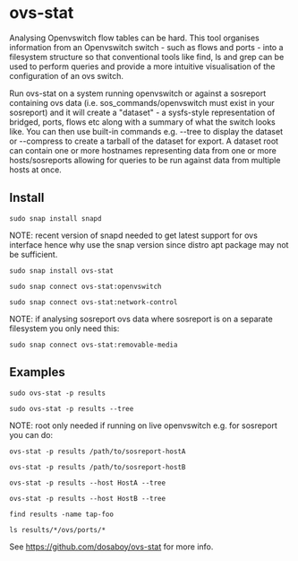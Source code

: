 # ovs-stat
Analysing Openvswitch flow tables can be hard. This tool organises information
from an Openvswitch switch - such as flows and ports - into a filesystem
structure so that conventional tools like find, ls and grep can be used to
perform queries and provide a more intuitive visualisation of the configuration
of an ovs switch.

Run ovs-stat on a system running openvswitch or against a sosreport containing
ovs data (i.e. sos_commands/openvswitch must exist in your sosreport) and it
will create a "dataset" - a sysfs-style representation of bridged, ports, flows
etc along with a summary of what the switch looks like. You can then use
built-in commands e.g. --tree to display the dataset or --compress to create a
tarball of the dataset for export. A dataset root can contain one or more
hostnames representing data from one or more hosts/sosreports allowing for
queries to be run against data from multiple hosts at once.

## Install

`sudo snap install snapd`

NOTE: recent version of snapd needed to get latest support for ovs interface
hence why use the snap version since distro apt package may not be sufficient.

`sudo snap install ovs-stat`

`sudo snap connect ovs-stat:openvswitch`

`sudo snap connect ovs-stat:network-control`

NOTE: if analysing sosreport ovs data where sosreport is on a separate
filesystem you only need this:

`sudo snap connect ovs-stat:removable-media`

## Examples

`sudo ovs-stat -p results`

`sudo ovs-stat -p results --tree`

NOTE: root only needed if running on live openvswitch e.g. for sosreport you
can do:

`ovs-stat -p results /path/to/sosreport-hostA`

`ovs-stat -p results /path/to/sosreport-hostB`

`ovs-stat -p results --host HostA --tree`

`ovs-stat -p results --host HostB --tree`

`find results -name tap-foo`

`ls results/*/ovs/ports/*`

See https://github.com/dosaboy/ovs-stat for more info.
